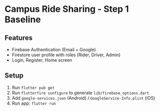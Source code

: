 
# Campus Ride Sharing - Step 1 Baseline

## Features
- Firebase Authentication (Email + Google)
- Firestore user profile with roles (Rider, Driver, Admin)
- Login, Register, Home screen

## Setup
1. Run `flutter pub get`
2. Run `flutterfire configure` to generate `lib/firebase_options.dart`
3. Add `google-services.json` (Android) / `GoogleService-Info.plist` (iOS)
4. Run app: `flutter run`
